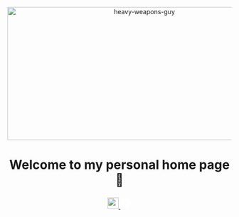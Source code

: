 <br>

<div align="center">
  <img height="300" width="600" src="https://i.pinimg.com/originals/00/d3/c4/00d3c4fa3400cdce4f9bddd236e43de5.gif" alt="heavy-weapons-guy">
</div>

<h1 align="center">
  Welcome to my personal home page 👋
</h1>

###

<div align="center">
  <a href="https://www.youtube.com/channel/UC_ZTc_Ip4ZilZ-s-m-g4Glg" target="_blank">
    <img src="https://img.shields.io/static/v1?message=Youtube&logo=youtube&label=&color=FF0000&logoColor=white&labelColor=&style=for-the-badge" height="25" alt="youtube-logo"  />
  </a>
  <a href="https://www.roblox.com/users/342984174/profile" target="_blank">
    <img src="data:image/svg+xml;base64,PHN2ZyB3aWR0aD0iNTYiIGhlaWdodD0iNTYiIGZpbGw9Im5vbmUiIHhtbG5zPSJodHRwOi8vd3d3LnczLm9yZy8yMDAwL3N2ZyI+PHBhdGggZD0iTTExLjY3NiAwTDAgNDQuMTY2IDQzLjU3NyA1NmwxMS42NzYtNDQuMTY2TDExLjY3NiAwem0yMC40MDkgMzUuODI3bC0xMi4xNzctMy4zMDggMy4yNjQtMTIuMzQyIDEyLjE4MiAzLjMwOC0zLjI3IDEyLjM0MnoiIGZpbGw9IiNmZmYiLz48L3N2Zz4=" height="25" alt="roblox-logo"  />
  </a>
</div>

<!--
![Jokes Card](https://readme-jokes.vercel.app/api)
**RomanStalinist/RomanStalinist** is a ✨ _special_ ✨ repository because its `README.md` (this file) appears on your GitHub profile.

Here are some ideas to get you started:

- 🔭 I’m currently working on ...
- 🌱 I’m currently learning ...
- 👯 I’m looking to collaborate on ...
- 🤔 I’m looking for help with ...
- 💬 Ask me about ...
- 📫 How to reach me: ...
- 😄 Pronouns: ...
- ⚡ Fun fact: ...
-->
